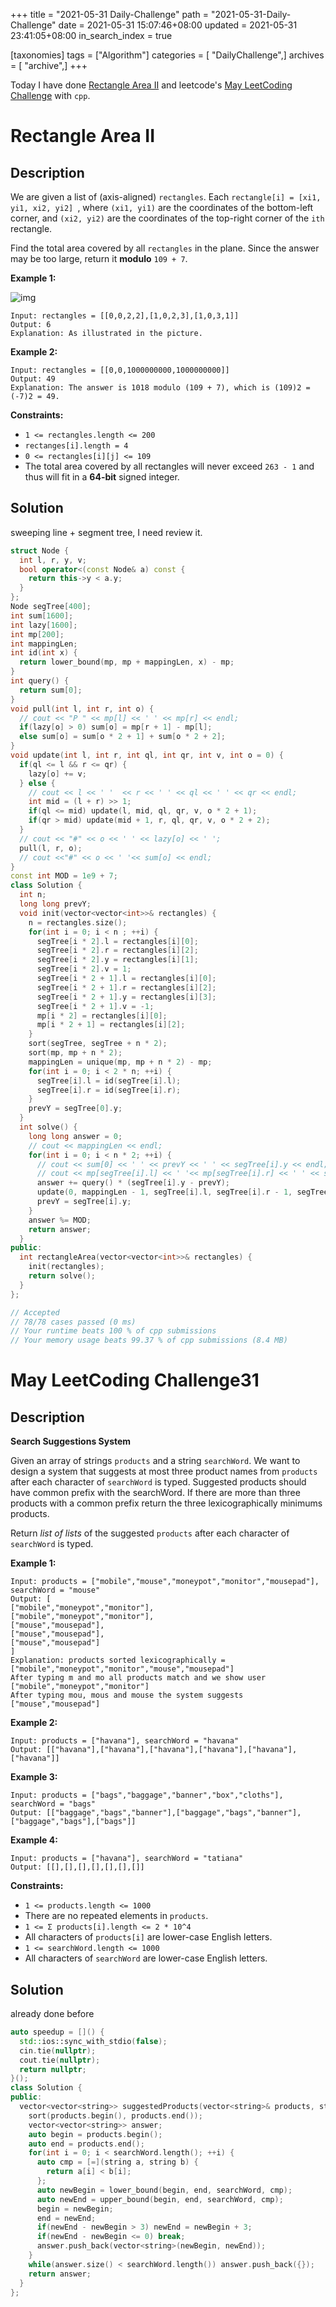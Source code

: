 +++
title = "2021-05-31 Daily-Challenge"
path = "2021-05-31-Daily-Challenge"
date = 2021-05-31 15:07:46+08:00
updated = 2021-05-31 23:41:05+08:00
in_search_index = true

[taxonomies]
tags = ["Algorithm"]
categories = [ "DailyChallenge",]
archives = [ "archive",]
+++

Today I have done [Rectangle Area II](https://leetcode.com/problems/rectangle-area-ii/description/) and leetcode's [May LeetCoding Challenge](https://leetcode.com/explore/challenge/card/may-leetcoding-challenge-2021/602/week-5-may-29th-may-31st/3761/) with `cpp`.

<!-- more -->

# Rectangle Area II

## Description

We are given a list of (axis-aligned) `rectangles`. Each `rectangle[i] = [xi1, yi1, xi2, yi2] `, where `(xi1, yi1)` are the coordinates of the bottom-left corner, and `(xi2, yi2)` are the coordinates of the top-right corner of the `ith` rectangle.

Find the total area covered by all `rectangles` in the plane. Since the answer may be too large, return it **modulo** `109 + 7`.

 

**Example 1:**

![img](https://s3-lc-upload.s3.amazonaws.com/uploads/2018/06/06/rectangle_area_ii_pic.png)

```
Input: rectangles = [[0,0,2,2],[1,0,2,3],[1,0,3,1]]
Output: 6
Explanation: As illustrated in the picture.
```

**Example 2:**

```
Input: rectangles = [[0,0,1000000000,1000000000]]
Output: 49
Explanation: The answer is 1018 modulo (109 + 7), which is (109)2 = (-7)2 = 49.
```

 

**Constraints:**

- `1 <= rectangles.length <= 200`
- `rectanges[i].length = 4`
- `0 <= rectangles[i][j] <= 109`
- The total area covered by all rectangles will never exceed `263 - 1` and thus will fit in a **64-bit** signed integer.

## Solution

sweeping line + segment tree, I need review it.

``` cpp
struct Node {
  int l, r, y, v;
  bool operator<(const Node& a) const {
    return this->y < a.y;
  }
};
Node segTree[400];
int sum[1600];
int lazy[1600];
int mp[200];
int mappingLen;
int id(int x) {
  return lower_bound(mp, mp + mappingLen, x) - mp;
}
int query() {
  return sum[0];
}
void pull(int l, int r, int o) {
  // cout << "P " << mp[l] << ' ' << mp[r] << endl;
  if(lazy[o] > 0) sum[o] = mp[r + 1] - mp[l];
  else sum[o] = sum[o * 2 + 1] + sum[o * 2 + 2]; 
}
void update(int l, int r, int ql, int qr, int v, int o = 0) {
  if(ql <= l && r <= qr) {
    lazy[o] += v;
  } else {
    // cout << l << ' '  << r << ' ' << ql << ' ' << qr << endl;
    int mid = (l + r) >> 1;
    if(ql <= mid) update(l, mid, ql, qr, v, o * 2 + 1);
    if(qr > mid) update(mid + 1, r, ql, qr, v, o * 2 + 2);
  }
  // cout << "#" << o << ' ' << lazy[o] << ' ';
  pull(l, r, o);
  // cout <<"#" << o << ' '<< sum[o] << endl;
}
const int MOD = 1e9 + 7;
class Solution {
  int n;
  long long prevY;
  void init(vector<vector<int>>& rectangles) {
    n = rectangles.size();
    for(int i = 0; i < n ; ++i) {
      segTree[i * 2].l = rectangles[i][0];
      segTree[i * 2].r = rectangles[i][2];
      segTree[i * 2].y = rectangles[i][1];
      segTree[i * 2].v = 1;
      segTree[i * 2 + 1].l = rectangles[i][0];
      segTree[i * 2 + 1].r = rectangles[i][2];
      segTree[i * 2 + 1].y = rectangles[i][3];
      segTree[i * 2 + 1].v = -1;
      mp[i * 2] = rectangles[i][0];
      mp[i * 2 + 1] = rectangles[i][2];
    }
    sort(segTree, segTree + n * 2);
    sort(mp, mp + n * 2);
    mappingLen = unique(mp, mp + n * 2) - mp;
    for(int i = 0; i < 2 * n; ++i) {
      segTree[i].l = id(segTree[i].l);
      segTree[i].r = id(segTree[i].r);
    }
    prevY = segTree[0].y;
  }
  int solve() {
    long long answer = 0;
    // cout << mappingLen << endl;
    for(int i = 0; i < n * 2; ++i) {
      // cout << sum[0] << ' ' << prevY << ' ' << segTree[i].y << endl;
      // cout << mp[segTree[i].l] << ' '<< mp[segTree[i].r] << ' ' << segTree[i].v <<endl;
      answer += query() * (segTree[i].y - prevY);
      update(0, mappingLen - 1, segTree[i].l, segTree[i].r - 1, segTree[i].v);
      prevY = segTree[i].y;
    }
    answer %= MOD;
    return answer;
  }
public:
  int rectangleArea(vector<vector<int>>& rectangles) {
    init(rectangles);
    return solve();
  }
};

// Accepted
// 78/78 cases passed (0 ms)
// Your runtime beats 100 % of cpp submissions
// Your memory usage beats 99.37 % of cpp submissions (8.4 MB)
```

# May LeetCoding Challenge31

## Description

**Search Suggestions System**

Given an array of strings `products` and a string `searchWord`. We want to design a system that suggests at most three product names from `products` after each character of `searchWord` is typed. Suggested products should have common prefix with the searchWord. If there are more than three products with a common prefix return the three lexicographically minimums products.

Return *list of lists* of the suggested `products` after each character of `searchWord` is typed. 

 

**Example 1:**

```
Input: products = ["mobile","mouse","moneypot","monitor","mousepad"], searchWord = "mouse"
Output: [
["mobile","moneypot","monitor"],
["mobile","moneypot","monitor"],
["mouse","mousepad"],
["mouse","mousepad"],
["mouse","mousepad"]
]
Explanation: products sorted lexicographically = ["mobile","moneypot","monitor","mouse","mousepad"]
After typing m and mo all products match and we show user ["mobile","moneypot","monitor"]
After typing mou, mous and mouse the system suggests ["mouse","mousepad"]
```

**Example 2:**

```
Input: products = ["havana"], searchWord = "havana"
Output: [["havana"],["havana"],["havana"],["havana"],["havana"],["havana"]]
```

**Example 3:**

```
Input: products = ["bags","baggage","banner","box","cloths"], searchWord = "bags"
Output: [["baggage","bags","banner"],["baggage","bags","banner"],["baggage","bags"],["bags"]]
```

**Example 4:**

```
Input: products = ["havana"], searchWord = "tatiana"
Output: [[],[],[],[],[],[],[]]
```

 

**Constraints:**

- `1 <= products.length <= 1000`
- There are no repeated elements in `products`.
- `1 <= Σ products[i].length <= 2 * 10^4`
- All characters of `products[i]` are lower-case English letters.
- `1 <= searchWord.length <= 1000`
- All characters of `searchWord` are lower-case English letters.

## Solution

already done before

``` cpp
auto speedup = []() {
  std::ios::sync_with_stdio(false);
  cin.tie(nullptr);
  cout.tie(nullptr);
  return nullptr;
}();
class Solution {
public:
  vector<vector<string>> suggestedProducts(vector<string>& products, string searchWord) {
    sort(products.begin(), products.end());
    vector<vector<string>> answer;
    auto begin = products.begin();
    auto end = products.end();
    for(int i = 0; i < searchWord.length(); ++i) {
      auto cmp = [=](string a, string b) {
        return a[i] < b[i];
      };
      auto newBegin = lower_bound(begin, end, searchWord, cmp);
      auto newEnd = upper_bound(begin, end, searchWord, cmp);
      begin = newBegin;
      end = newEnd;
      if(newEnd - newBegin > 3) newEnd = newBegin + 3;
      if(newEnd - newBegin <= 0) break;
      answer.push_back(vector<string>(newBegin, newEnd));
    }
    while(answer.size() < searchWord.length()) answer.push_back({});
    return answer;
  }
};
```
